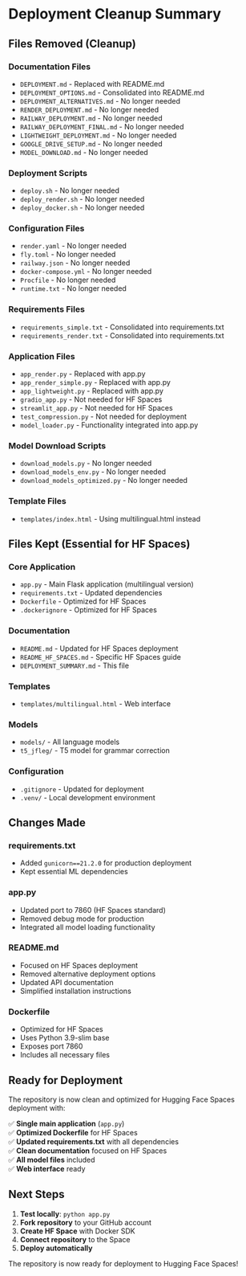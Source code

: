 # Deployment Cleanup Summary

## Files Removed (Cleanup)

### Documentation Files
- `DEPLOYMENT.md` - Replaced with README.md
- `DEPLOYMENT_OPTIONS.md` - Consolidated into README.md
- `DEPLOYMENT_ALTERNATIVES.md` - No longer needed
- `RENDER_DEPLOYMENT.md` - No longer needed
- `RAILWAY_DEPLOYMENT.md` - No longer needed
- `RAILWAY_DEPLOYMENT_FINAL.md` - No longer needed
- `LIGHTWEIGHT_DEPLOYMENT.md` - No longer needed
- `GOOGLE_DRIVE_SETUP.md` - No longer needed
- `MODEL_DOWNLOAD.md` - No longer needed

### Deployment Scripts
- `deploy.sh` - No longer needed
- `deploy_render.sh` - No longer needed
- `deploy_docker.sh` - No longer needed

### Configuration Files
- `render.yaml` - No longer needed
- `fly.toml` - No longer needed
- `railway.json` - No longer needed
- `docker-compose.yml` - No longer needed
- `Procfile` - No longer needed
- `runtime.txt` - No longer needed

### Requirements Files
- `requirements_simple.txt` - Consolidated into requirements.txt
- `requirements_render.txt` - Consolidated into requirements.txt

### Application Files
- `app_render.py` - Replaced with app.py
- `app_render_simple.py` - Replaced with app.py
- `app_lightweight.py` - Replaced with app.py
- `gradio_app.py` - Not needed for HF Spaces
- `streamlit_app.py` - Not needed for HF Spaces
- `test_compression.py` - Not needed for deployment
- `model_loader.py` - Functionality integrated into app.py

### Model Download Scripts
- `download_models.py` - No longer needed
- `download_models_env.py` - No longer needed
- `download_models_optimized.py` - No longer needed

### Template Files
- `templates/index.html` - Using multilingual.html instead

## Files Kept (Essential for HF Spaces)

### Core Application
- `app.py` - Main Flask application (multilingual version)
- `requirements.txt` - Updated dependencies
- `Dockerfile` - Optimized for HF Spaces
- `.dockerignore` - Optimized for HF Spaces

### Documentation
- `README.md` - Updated for HF Spaces deployment
- `README_HF_SPACES.md` - Specific HF Spaces guide
- `DEPLOYMENT_SUMMARY.md` - This file

### Templates
- `templates/multilingual.html` - Web interface

### Models
- `models/` - All language models
- `t5_jfleg/` - T5 model for grammar correction

### Configuration
- `.gitignore` - Updated for deployment
- `.venv/` - Local development environment

## Changes Made

### requirements.txt
- Added `gunicorn==21.2.0` for production deployment
- Kept essential ML dependencies

### app.py
- Updated port to 7860 (HF Spaces standard)
- Removed debug mode for production
- Integrated all model loading functionality

### README.md
- Focused on HF Spaces deployment
- Removed alternative deployment options
- Updated API documentation
- Simplified installation instructions

### Dockerfile
- Optimized for HF Spaces
- Uses Python 3.9-slim base
- Exposes port 7860
- Includes all necessary files

## Ready for Deployment

The repository is now clean and optimized for Hugging Face Spaces deployment with:

✅ **Single main application** (`app.py`)  
✅ **Optimized Dockerfile** for HF Spaces  
✅ **Updated requirements.txt** with all dependencies  
✅ **Clean documentation** focused on HF Spaces  
✅ **All model files** included  
✅ **Web interface** ready  

## Next Steps

1. **Test locally**: `python app.py`
2. **Fork repository** to your GitHub account
3. **Create HF Space** with Docker SDK
4. **Connect repository** to the Space
5. **Deploy automatically**

The repository is now ready for deployment to Hugging Face Spaces! 